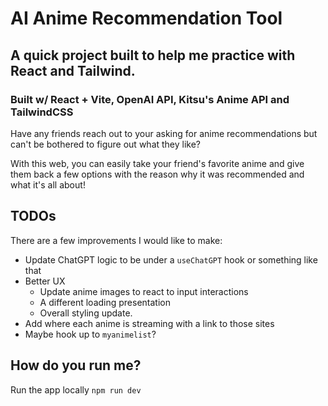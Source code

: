 # AI Anime Recommendation Tool

## A quick project built to help me practice with React and Tailwind.

### Built w/ React + Vite, OpenAI API, Kitsu's Anime API and TailwindCSS

Have any friends reach out to your asking for anime recommendations but can't be bothered to figure out what they like?

With this web, you can easily take your friend's favorite anime and give them back a few options with the reason why it was recommended and what it's all about!

## TODOs

There are a few improvements I would like to make:
- Update ChatGPT logic to be under a `useChatGPT` hook or something like that
- Better UX
    - Update anime images to react to input interactions
    - A different loading presentation
    - Overall styling update.
- Add where each anime is streaming with a link to those sites
- Maybe hook up to `myanimelist`?

## How do you run me?

Run the app locally
```npm run dev```